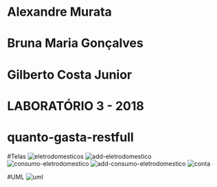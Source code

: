 # Alexandre Murata
# Bruna Maria Gonçalves
# Gilberto Costa Junior

# LABORATÓRIO 3 - 2018


# quanto-gasta-restfull

#Telas
![eletrodomesticos](https://user-images.githubusercontent.com/14209020/49318299-c760f900-f4d6-11e8-9f89-7879f9594fec.png)
![add-eletrodomestico](https://user-images.githubusercontent.com/14209020/49318383-1d35a100-f4d7-11e8-8821-745be2dd3b34.png)
![consumo-eletrodomestico](https://user-images.githubusercontent.com/14209020/49318426-49512200-f4d7-11e8-9a47-81f6cb33525b.png)
![add-consumo-eletrodomestico](https://user-images.githubusercontent.com/14209020/49318464-684fb400-f4d7-11e8-903b-2d62f3ba8c94.png)
![conta](https://user-images.githubusercontent.com/14209020/49318493-80bfce80-f4d7-11e8-8abb-efce3b2ae676.png)



#UML
![uml](https://user-images.githubusercontent.com/14209020/49318617-fa57bc80-f4d7-11e8-82c4-c3e115c97afd.jpeg)
